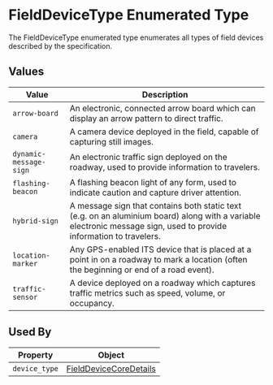 # FieldDeviceType Enumerated Type
The FieldDeviceType enumerated type enumerates all types of field devices described by the specification.

## Values
Value | Description
--- | ---
`arrow-board` | An electronic, connected arrow board which can display an arrow pattern to direct traffic.
`camera` | A camera device deployed in the field, capable of capturing still images.
`dynamic-message-sign` | An electronic traffic sign deployed on the roadway, used to provide information to travelers.
`flashing-beacon` | A flashing beacon light of any form, used to indicate caution and capture driver attention.
`hybrid-sign` | A message sign that contains both static text (e.g. on an aluminium board) along with a variable electronic message sign, used to provide information to travelers.
`location-marker` | Any GPS-enabled ITS device that is placed at a point in on a roadway to mark a location (often the beginning or end of a road event).
`traffic-sensor` | A device deployed on a roadway which captures traffic metrics such as speed, volume, or occupancy.

## Used By
Property | Object
--- | ---
`device_type` | [FieldDeviceCoreDetails](/spec-content/objects/FieldDeviceCoreDetails.md)